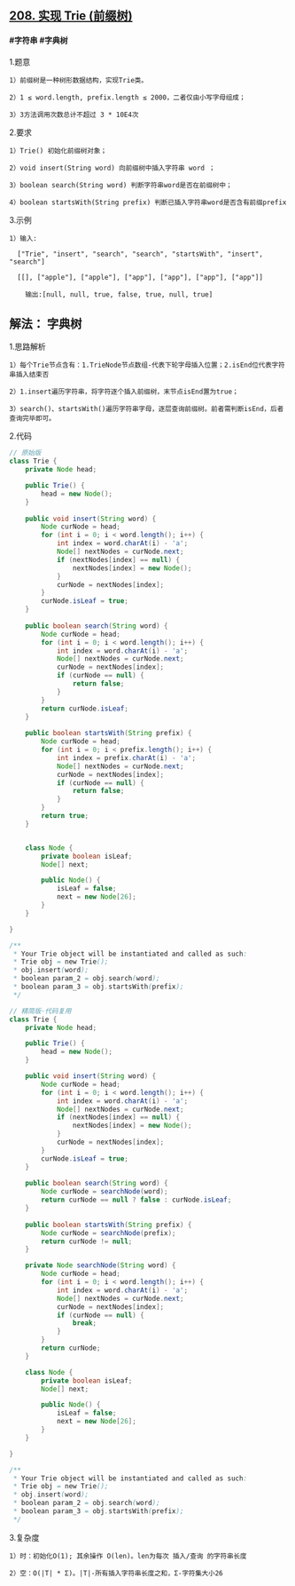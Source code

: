 ## [208. 实现 Trie (前缀树)](https://leetcode.cn/problems/implement-trie-prefix-tree/description/)

#### #字符串 #字典树
1.题意

    1）前缀树是一种树形数据结构，实现Trie类。

    2）1 ≤ word.length, prefix.length ≤ 2000，二者仅由小写字母组成；

    3）3方法调用次数总计不超过 3 * 10E4次

2.要求

    1）Trie() 初始化前缀树对象；

    2）void insert(String word) 向前缀树中插入字符串 word ；

    3）boolean search(String word) 判断字符串word是否在前缀树中；

    4）boolean startsWith(String prefix) 判断已插入字符串word是否含有前缀prefix

3.示例

    1）输入:

      ["Trie", "insert", "search", "search", "startsWith", "insert", "search"]

      [[], ["apple"], ["apple"], ["app"], ["app"], ["app"], ["app"]]

        输出:[null, null, true, false, true, null, true]

## 解法： 字典树
1.思路解析

    1）每个Trie节点含有：1.TrieNode节点数组-代表下轮字母插入位置；2.isEnd位代表字符串插入结束否

    2）1.insert遍历字符串，将字符逐个插入前缀树，末节点isEnd置为true；

    3）search()、startsWith()遍历字符串字母，逐层查询前缀树。前者需判断isEnd，后者查询完毕即可。

2.代码
```java
// 原始版
class Trie {
    private Node head;

    public Trie() {
        head = new Node();
    }
    
    public void insert(String word) {
        Node curNode = head; 
        for (int i = 0; i < word.length(); i++) {
            int index = word.charAt(i) - 'a';
            Node[] nextNodes = curNode.next;
            if (nextNodes[index] == null) {
                nextNodes[index] = new Node();
            }
            curNode = nextNodes[index];
        }
        curNode.isLeaf = true;
    }
    
    public boolean search(String word) {
        Node curNode = head;
        for (int i = 0; i < word.length(); i++) {
            int index = word.charAt(i) - 'a';
            Node[] nextNodes = curNode.next;
            curNode = nextNodes[index];
            if (curNode == null) {
                return false;
            }
        }
        return curNode.isLeaf;
    }
    
    public boolean startsWith(String prefix) {
        Node curNode = head;
        for (int i = 0; i < prefix.length(); i++) {
            int index = prefix.charAt(i) - 'a';
            Node[] nextNodes = curNode.next;
            curNode = nextNodes[index];
            if (curNode == null) {
                return false;
            }
        }
        return true;
    }


    class Node {
        private boolean isLeaf;
        Node[] next;

        public Node() {
            isLeaf = false;
            next = new Node[26];
        }
    }

}

/**
 * Your Trie object will be instantiated and called as such:
 * Trie obj = new Trie();
 * obj.insert(word);
 * boolean param_2 = obj.search(word);
 * boolean param_3 = obj.startsWith(prefix);
 */
```

```java
// 精简版·代码复用
class Trie {
    private Node head;

    public Trie() {
        head = new Node();
    }

    public void insert(String word) {
        Node curNode = head; 
        for (int i = 0; i < word.length(); i++) {
            int index = word.charAt(i) - 'a';
            Node[] nextNodes = curNode.next;
            if (nextNodes[index] == null) {
                nextNodes[index] = new Node();
            }
            curNode = nextNodes[index];
        }
        curNode.isLeaf = true;
    }
    
    public boolean search(String word) {
        Node curNode = searchNode(word);
        return curNode == null ? false : curNode.isLeaf;
    }
    
    public boolean startsWith(String prefix) {
        Node curNode = searchNode(prefix);
        return curNode != null;
    }

    private Node searchNode(String word) {
        Node curNode = head;
        for (int i = 0; i < word.length(); i++) {
            int index = word.charAt(i) - 'a';
            Node[] nextNodes = curNode.next;
            curNode = nextNodes[index];
            if (curNode == null) {
                break;
            }
        }
        return curNode;
    }

    class Node {
        private boolean isLeaf;
        Node[] next;

        public Node() {
            isLeaf = false;
            next = new Node[26];
        }
    }

}

/**
 * Your Trie object will be instantiated and called as such:
 * Trie obj = new Trie();
 * obj.insert(word);
 * boolean param_2 = obj.search(word);
 * boolean param_3 = obj.startsWith(prefix);
 */
```

3.复杂度

    1）时：初始化O(1); 其余操作 O(len)。len为每次 插入/查询 的字符串长度

    2）空：O(|T| * Σ)。|T|-所有插入字符串长度之和，Σ-字符集大小26

